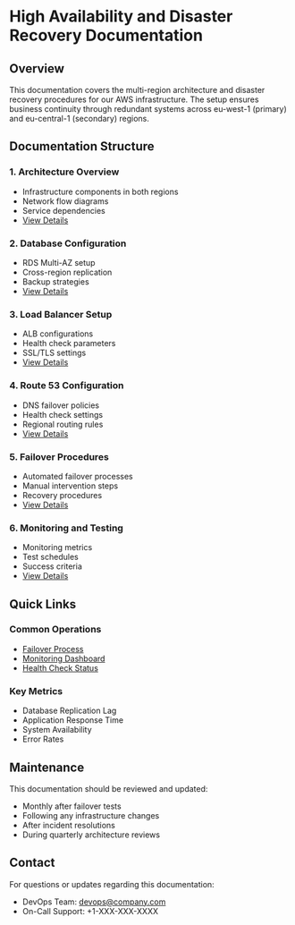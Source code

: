 # High Availability and Disaster Recovery Documentation

## Overview
This documentation covers the multi-region architecture and disaster recovery procedures for our AWS infrastructure. The setup ensures business continuity through redundant systems across eu-west-1 (primary) and eu-central-1 (secondary) regions.

## Documentation Structure

### 1. Architecture Overview
- Infrastructure components in both regions
- Network flow diagrams
- Service dependencies
- [View Details](./1-architecture-overview.md)

### 2. Database Configuration
- RDS Multi-AZ setup
- Cross-region replication
- Backup strategies
- [View Details](./2-database-configuration.md)

### 3. Load Balancer Setup
- ALB configurations
- Health check parameters
- SSL/TLS settings
- [View Details](./3-load-balancer-setup.md)

### 4. Route 53 Configuration
- DNS failover policies
- Health check settings
- Regional routing rules
- [View Details](./4-route53-configuration.md)

### 5. Failover Procedures
- Automated failover processes
- Manual intervention steps
- Recovery procedures
- [View Details](./5-failover-procedures.md)

### 6. Monitoring and Testing
- Monitoring metrics
- Test schedules
- Success criteria
- [View Details](./6-monitoring-and-testing.md)

## Quick Links

### Common Operations
- [Failover Process](./failover-process.md)
- [Monitoring Dashboard](https://console.aws.amazon.com/cloudwatch/home)
- [Health Check Status](https://console.aws.amazon.com/route53/healthchecks/home)

### Key Metrics
- Database Replication Lag
- Application Response Time
- System Availability
- Error Rates

## Maintenance

This documentation should be reviewed and updated:
- Monthly after failover tests
- Following any infrastructure changes
- After incident resolutions
- During quarterly architecture reviews

## Contact

For questions or updates regarding this documentation:
- DevOps Team: devops@company.com
- On-Call Support: +1-XXX-XXX-XXXX
